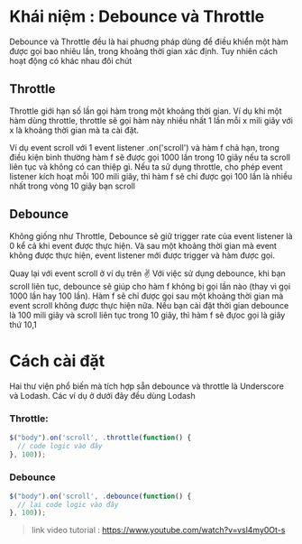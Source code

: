 # Khái niệm : Debounce và Throttle

Debounce và Throttle đều là hai phuơng pháp dùng để điều khiển một hàm được gọi bao nhiêu lần, trong khoảng thời gian xác định. Tuy nhiên cách hoạt động có khác nhau đôi chút

## Throttle

Throttle giới hạn số lần gọi hàm trong một khoảng thời gian. Ví dụ khi một hàm dùng throttle, throttle sẽ gọi hàm này nhiều nhất 1 lần mỗi x mili giây với x là khoảng thời gian mà ta cài đặt.

Ví dụ event scroll với 1 event listener .on('scroll') và hàm f chả hạn, trong điều kiện bình thường hàm f sẽ được gọi 1000 lần trong 10 giây nếu ta scroll liên tục và không có can thiệp gì. Nếu ta sử dụng throttle, cho phép event listener kích hoạt mỗi 100 mili giây, thì hàm f sẽ chỉ được gọi 100 lần là nhiều nhất trong vòng 10 giây bạn scroll

## Debounce

Không giống như Throttle, Debounce sẽ giữ trigger rate của event listener là 0 kể cả khi event được thực hiện. Và sau một khoảng thời gian mà event không được thực hiện, event listener mới được trigger và hàm được gọi.

Quay lại với event scroll ở ví dụ trên ✌️ Với việc sử dụng debounce, khi bạn scroll liên tục, debounce sẽ giúp cho hàm f không bị gọi lần nào (thay vì gọi 1000 lần hay 100 lần). Hàm f sẽ chỉ được gọi sau một khoảng thời gian mà event scroll không được thực hiện nữa. Nếu bạn cài đặt thời gian debounce là 100 mili giây và scroll liên tục trong 10 giây, thì hàm f sẽ đựoc gọi là giây thứ 10,1

# Cách cài đặt

Hai thư viện phổ biến mà tích hợp sẵn debounce và throttle là Underscore và Lodash. Các ví dụ ở dưới đây đều dùng Lodash

### Throttle:
```js
$("body").on('scroll', .throttle(function() {
  // code logic vào đây
}, 100));
```

### Debounce
```js
$("body").on('scroll', .debounce(function() {
  // lại code logic vào đây
}, 100));
```

> link video tutorial :
https://www.youtube.com/watch?v=vsl4my0Ot-s

